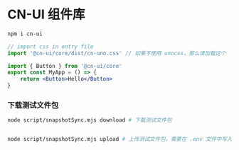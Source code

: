 # CN-UI 组件库

```sh
npm i cn-ui
```

```jsx
// import css in entry file
import '@cn-ui/core/dist/cn-uno.css' // 如果不使用 unocss，那么请加载这个

import { Button } from '@cn-ui/core'
export const MyApp = () => {
    return <Button>Hello</Button>
}
```


### 下载测试文件包

```sh
node script/snapshotSync.mjs download # 下载测试文件包


node script/snapshotSync.mjs upload # 上传测试文件包，需要在 .env 文件中写入 UPLOAD_TOKEN=

```